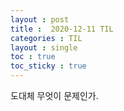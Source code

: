 ```yaml
---
layout : post
title :  2020-12-11 TIL
categories : TIL
layout : single
toc : true 
toc_sticky : true
---
```


도대체 무엇이 문제인가.